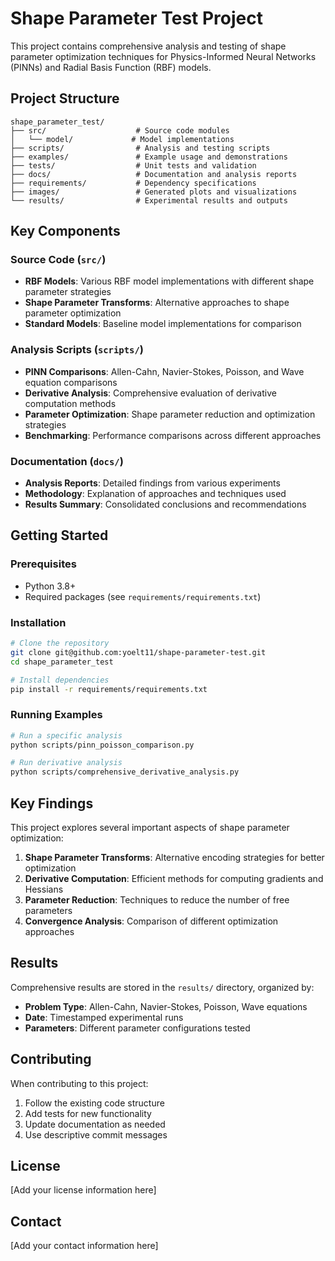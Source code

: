 # Shape Parameter Test Project

This project contains comprehensive analysis and testing of shape parameter optimization techniques for Physics-Informed Neural Networks (PINNs) and Radial Basis Function (RBF) models.

## Project Structure

```
shape_parameter_test/
├── src/                    # Source code modules
│   └── model/             # Model implementations
├── scripts/                # Analysis and testing scripts
├── examples/               # Example usage and demonstrations
├── tests/                  # Unit tests and validation
├── docs/                   # Documentation and analysis reports
├── requirements/           # Dependency specifications
├── images/                 # Generated plots and visualizations
└── results/                # Experimental results and outputs
```

## Key Components

### Source Code (`src/`)
- **RBF Models**: Various RBF model implementations with different shape parameter strategies
- **Shape Parameter Transforms**: Alternative approaches to shape parameter optimization
- **Standard Models**: Baseline model implementations for comparison

### Analysis Scripts (`scripts/`)
- **PINN Comparisons**: Allen-Cahn, Navier-Stokes, Poisson, and Wave equation comparisons
- **Derivative Analysis**: Comprehensive evaluation of derivative computation methods
- **Parameter Optimization**: Shape parameter reduction and optimization strategies
- **Benchmarking**: Performance comparisons across different approaches

### Documentation (`docs/`)
- **Analysis Reports**: Detailed findings from various experiments
- **Methodology**: Explanation of approaches and techniques used
- **Results Summary**: Consolidated conclusions and recommendations

## Getting Started

### Prerequisites
- Python 3.8+
- Required packages (see `requirements/requirements.txt`)

### Installation
```bash
# Clone the repository
git clone git@github.com:yoelt11/shape-parameter-test.git
cd shape_parameter_test

# Install dependencies
pip install -r requirements/requirements.txt
```

### Running Examples
```bash
# Run a specific analysis
python scripts/pinn_poisson_comparison.py

# Run derivative analysis
python scripts/comprehensive_derivative_analysis.py
```

## Key Findings

This project explores several important aspects of shape parameter optimization:

1. **Shape Parameter Transforms**: Alternative encoding strategies for better optimization
2. **Derivative Computation**: Efficient methods for computing gradients and Hessians
3. **Parameter Reduction**: Techniques to reduce the number of free parameters
4. **Convergence Analysis**: Comparison of different optimization approaches

## Results

Comprehensive results are stored in the `results/` directory, organized by:
- **Problem Type**: Allen-Cahn, Navier-Stokes, Poisson, Wave equations
- **Date**: Timestamped experimental runs
- **Parameters**: Different parameter configurations tested

## Contributing

When contributing to this project:
1. Follow the existing code structure
2. Add tests for new functionality
3. Update documentation as needed
4. Use descriptive commit messages

## License

[Add your license information here]

## Contact

[Add your contact information here]
